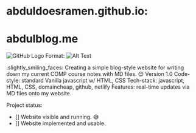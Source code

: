 # abduldoesramen.github.io:
# abdulblog.me

![GitHub Logo](https://d1m75rqqgidzqn.cloudfront.net/images/logo.png) Format: ![Alt Text](url) 

:slightly_smiling_faces: Creating a simple blog-style website for writing down my current COMP course notes with MD files. :blush:
Version 1.0
Code-style: standard Vanilla javascript w/ HTML, CSS
Tech-stack: javascript, HTML, CSS, domaincheap, github, netlify
Features: real-time updates via MD files onto my website. 

Project status: 
- [] Website visible and running. :sweat_smile:
- [] Website implemented and usable. 

